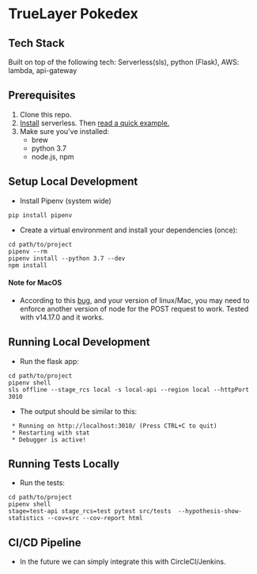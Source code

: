 # TrueLayer Pokedex

## Tech Stack
Built on top of the following tech: Serverless(sls), python (Flask), AWS: lambda, api-gateway


## Prerequisites
1. Clone this repo.
2. [Install](https://serverless.com/framework/docs/providers/aws/guide/installation/) serverless. Then [read a quick example.](https://serverless.com/blog/flask-python-rest-api-serverless-lambda-dynamodb)
3. Make sure you've installed:
	- brew
	- python 3.7
	- node.js, npm


## Setup Local Development
- Install Pipenv (system wide)
```shell script
pip install pipenv
```

- Create a virtual environment and install your dependencies (once):
```shell script
cd path/to/project
pipenv --rm
pipenv install --python 3.7 --dev
npm install
```

#### Note for MacOS
- According to this [bug](https://github.com/dherault/serverless-offline/issues/1150), and your version of linux/Mac, you may need to enforce another version of node for the POST request to work. Tested with v14.17.0 and it works.

## Running Local Development
- Run the flask app:
```shell script
cd path/to/project
pipenv shell
sls offline --stage_rcs local -s local-api --region local --httpPort 3010
```
   
- The output should be similar to this:
```shell script
 * Running on http://localhost:3010/ (Press CTRL+C to quit)
 * Restarting with stat
 * Debugger is active!
```

## Running Tests Locally
- Run the tests:
```shell script
cd path/to/project
pipenv shell
stage=test-api stage_rcs=test pytest src/tests  --hypothesis-show-statistics --cov=src --cov-report html
```

## CI/CD Pipeline
- In the future we can simply integrate this with CircleCI/Jenkins.
